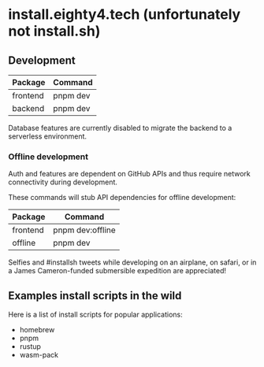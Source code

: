 # install.eighty4.tech (unfortunately not install.sh)

## Development

| Package  | Command  |
|----------|----------|
| frontend | pnpm dev |
| backend  | pnpm dev |

Database features are currently disabled to migrate the backend to a serverless environment.

### Offline development

Auth and features are dependent on GitHub APIs and thus require network connectivity during development.

These commands will stub API dependencies for offline development:

| Package  | Command          |
|----------|------------------|
| frontend | pnpm dev:offline |
| offline  | pnpm dev         |

Selfies and #installsh tweets while developing on an airplane, on safari, or in a James Cameron-funded submersible expedition are appreciated!

## Examples install scripts in the wild

Here is a list of install scripts for popular applications:

- homebrew
- pnpm
- rustup
- wasm-pack
